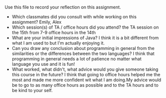 Use this file to record your reflection on this assignment.

- Which classmates did you consult with while working on this assignment?
Emily, Alex 
- Which session(s) of TA / office hours did you attend?
the TA session on the 15th from 7-9
office hours in the 14th 
- What are your initial impressions of Java? 
I think it is a bit different from what I am used to but I'm actually enjoying it.
- Can you draw any conclusion about programming in general from the similarities or the differences between the two languages? 
I think that programming in general needs a lot of patience no matter what language you use and it is fun!
- What worked, what didn't, what advice would you give someone taking this course in the future?
I think that going to office hours helped me the most and made me more confident wit what I am doing.My advice would be to go to as many office hours as possible and  to the TA hours and to be kind to your self.
